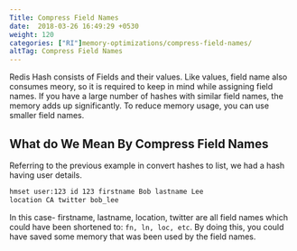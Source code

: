 ```yaml
---
Title: Compress Field Names
date:  2018-03-26 16:49:29 +0530
weight: 120
categories: ["RI"]memory-optimizations/compress-field-names/
altTag: Compress Field Names
---
```

Redis Hash consists of Fields and their values. Like values, field name also consumes meory, so it is required to keep in mind while assigning field names. If you have a large number of hashes with similar field names, the memory adds up significantly.
To reduce memory usage, you can use smaller field names.

## What do We Mean By Compress Field Names

Referring to the previous example in convert hashes to list, we had a hash having user details.

```bash
hmset user:123 id 123 firstname Bob lastname Lee
location CA twitter bob_lee
```

In this case- firstname, lastname, location, twitter are all field names which could have been shortened to:
`fn, ln, loc, etc`. By doing this, you could have saved some memory that was been used by the field names.
